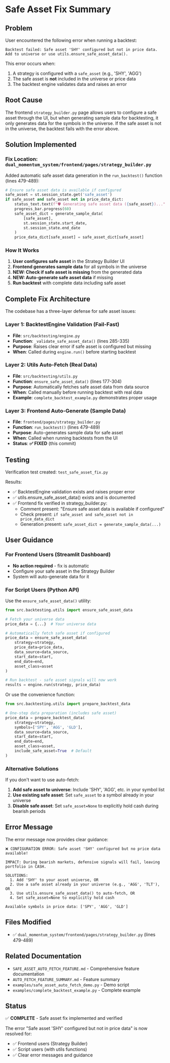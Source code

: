 # Safe Asset Fix Summary

## Problem

User encountered the following error when running a backtest:

```
Backtest failed: Safe asset 'SHY' configured but not in price data. 
Add to universe or use utils.ensure_safe_asset_data().
```

This error occurs when:
1. A strategy is configured with a `safe_asset` (e.g., 'SHY', 'AGG')
2. The safe asset is **not** included in the universe or price data
3. The backtest engine validates data and raises an error

## Root Cause

The frontend `strategy_builder.py` page allows users to configure a safe asset through the UI, but when generating sample data for backtesting, it only generates data for the symbols in the universe. If the safe asset is not in the universe, the backtest fails with the error above.

## Solution Implemented

### Fix Location: `dual_momentum_system/frontend/pages/strategy_builder.py`

Added automatic safe asset data generation in the `run_backtest()` function (lines 479-489):

```python
# Ensure safe asset data is available if configured
safe_asset = st.session_state.get('safe_asset')
if safe_asset and safe_asset not in price_data_dict:
    status_text.text(f"🛡️ Generating safe asset data ({safe_asset})...")
    progress_bar.progress(60)
    safe_asset_dict = generate_sample_data(
        [safe_asset],
        st.session_state.start_date,
        st.session_state.end_date
    )
    price_data_dict[safe_asset] = safe_asset_dict[safe_asset]
```

### How It Works

1. **User configures safe asset** in the Strategy Builder UI
2. **Frontend generates sample data** for all symbols in the universe
3. **NEW: Check if safe asset is missing** from the generated data
4. **NEW: Auto-generate safe asset data** if missing
5. **Run backtest** with complete data including safe asset

## Complete Fix Architecture

The codebase has a three-layer defense for safe asset issues:

### Layer 1: BacktestEngine Validation (Fail-Fast)
- **File**: `src/backtesting/engine.py`
- **Function**: `_validate_safe_asset_data()` (lines 285-335)
- **Purpose**: Raises clear error if safe asset is configured but missing
- **When**: Called during `engine.run()` before starting backtest

### Layer 2: Utils Auto-Fetch (Real Data)
- **File**: `src/backtesting/utils.py`
- **Function**: `ensure_safe_asset_data()` (lines 177-304)
- **Purpose**: Automatically fetches safe asset data from data source
- **When**: Called manually before running backtest with real data
- **Example**: `complete_backtest_example.py` demonstrates proper usage

### Layer 3: Frontend Auto-Generate (Sample Data)
- **File**: `frontend/pages/strategy_builder.py`
- **Function**: `run_backtest()` (lines 479-489)
- **Purpose**: Auto-generates sample data for safe asset
- **When**: Called when running backtests from the UI
- **Status**: **✅ FIXED** (this commit)

## Testing

Verification test created: `test_safe_asset_fix.py`

Results:
- ✅ BacktestEngine validation exists and raises proper error
- ✅ utils.ensure_safe_asset_data() exists and is documented
- ✅ Frontend fix verified in strategy_builder.py:
  - Comment present: "Ensure safe asset data is available if configured"
  - Check present: `if safe_asset and safe_asset not in price_data_dict`
  - Generation present: `safe_asset_dict = generate_sample_data(...)`

## User Guidance

### For Frontend Users (Streamlit Dashboard)
- **No action required** - fix is automatic
- Configure your safe asset in the Strategy Builder
- System will auto-generate data for it

### For Script Users (Python API)
Use the `ensure_safe_asset_data()` utility:

```python
from src.backtesting.utils import ensure_safe_asset_data

# Fetch your universe data
price_data = {...}  # Your universe data

# Automatically fetch safe asset if configured
price_data = ensure_safe_asset_data(
    strategy=strategy,
    price_data=price_data,
    data_source=data_source,
    start_date=start,
    end_date=end,
    asset_class=asset
)

# Run backtest - safe asset signals will now work
results = engine.run(strategy, price_data)
```

Or use the convenience function:

```python
from src.backtesting.utils import prepare_backtest_data

# One-step data preparation (includes safe asset)
price_data = prepare_backtest_data(
    strategy=strategy,
    symbols=['SPY', 'AGG', 'GLD'],
    data_source=data_source,
    start_date=start,
    end_date=end,
    asset_class=asset,
    include_safe_asset=True  # Default
)
```

### Alternative Solutions

If you don't want to use auto-fetch:

1. **Add safe asset to universe**: Include 'SHY', 'AGG', etc. in your symbol list
2. **Use existing safe asset**: Set `safe_asset` to a symbol already in your universe
3. **Disable safe asset**: Set `safe_asset=None` to explicitly hold cash during bearish periods

## Error Message

The error message now provides clear guidance:

```
❌ CONFIGURATION ERROR: Safe asset 'SHY' configured but no price data available!

IMPACT: During bearish markets, defensive signals will fail, leaving portfolio in CASH.

SOLUTIONS:
  1. Add 'SHY' to your asset universe, OR
  2. Use a safe asset already in your universe (e.g., 'AGG', 'TLT'), OR
  3. Use utils.ensure_safe_asset_data() to auto-fetch, OR
  4. Set safe_asset=None to explicitly hold cash

Available symbols in price data: ['SPY', 'AGG', 'GLD']
```

## Files Modified

- ✅ `dual_momentum_system/frontend/pages/strategy_builder.py` (lines 479-489)

## Related Documentation

- `SAFE_ASSET_AUTO_FETCH_FEATURE.md` - Comprehensive feature documentation
- `AUTO_FETCH_FEATURE_SUMMARY.md` - Feature summary
- `examples/safe_asset_auto_fetch_demo.py` - Demo script
- `examples/complete_backtest_example.py` - Complete example

## Status

✅ **COMPLETE** - Safe asset fix implemented and verified

The error "Safe asset 'SHY' configured but not in price data" is now resolved for:
- ✅ Frontend users (Strategy Builder)
- ✅ Script users (with utils functions)
- ✅ Clear error messages and guidance
